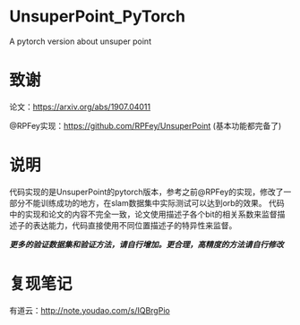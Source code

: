 # UnsuperPoint_PyTorch
A pytorch version about unsuper point

# 致谢
论文：https://arxiv.org/abs/1907.04011

@RPFey实现：https://github.com/RPFey/UnsuperPoint (基本功能都完备了)

# 说明
代码实现的是UnsuperPoint的pytorch版本，参考之前@RPFey的实现，修改了一部分不能训练成功的地方，在slam数据集中实际测试可以达到orb的效果。
代码中的实现和论文的内容不完全一致，论文使用描述子各个bit的相关系数来监督描述子的表达能力，代码直接使用不同位置描述子的特异性来监督。

***更多的验证数据集和验证方法，请自行增加。更合理，高精度的方法请自行修改***

# 复现笔记
有道云：http://note.youdao.com/s/IQBrgPio
